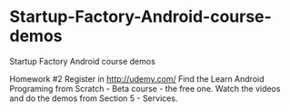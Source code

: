 # Startup-Factory-Android-course-demos
Startup Factory Android course demos


Homework #2
Register in http://udemy.com/
Find the Learn Android Programing from Scratch - Beta course - the free one.
Watch the videos and do the demos from Section 5 - Services.
